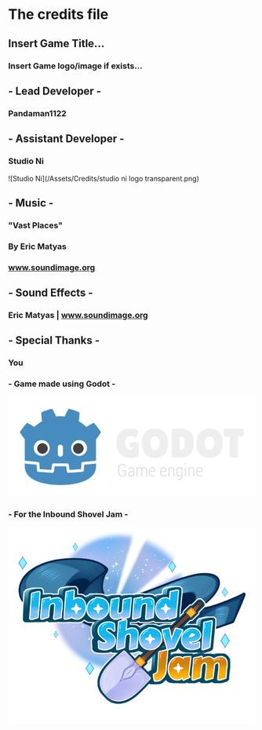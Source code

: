 # The credits file
## Insert Game Title...

### Insert Game logo/image if exists...


## - Lead Developer -

### Pandaman1122


## - Assistant Developer -

### Studio Ni
![Studio Ni](/Assets/Credits/studio ni logo transparent.png)

## - Music -

### "Vast Places"
### By Eric Matyas
### www.soundimage.org


## - Sound Effects -

### Eric Matyas | www.soundimage.org


## - Special Thanks -
### You


### - Game made using Godot -
![Godot](/Assets/Credits/logo_large_color_dark.png)


### - For the Inbound Shovel Jam -
![ShovelJam](/Assets/Credits/ShovelJamLogo_SmallSize.png)
